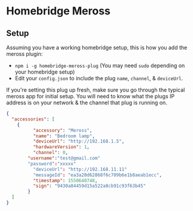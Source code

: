 # Homebridge Meross

## Setup

Assuming you have a working homebridge setup, this is how you add the
meross plugin:

- `npm i -g homebridge-meross-plug` (You may need `sudo` depending on
  your homebridge setup)
- Edit your `config.json` to include the plug `name`, `channel`, &
  `deviceUrl`.

If you're setting this plug up fresh, make sure you go through the
typical meross app for initial setup. You will need to know what the
plugs IP address is on your network & the channel that plug is running on.

``` json
{
  "accessories": [
    {
	      "accessory": "Meross",
	      "name": "Bedroom lamp",
	      "deviceUrl": "http://192.168.1.5",
	      "hardwareVersion": 1,
	      "channel": 0,
        "username":"test@gmail.com"
        "password":"xxxxx"
	      "deviceUrl": "http://192.168.11.11"
	      "messageId": "ea3a20d62868f6c709b6e1b8aeab1ecc",
	      "timestamp": 1550640748,
	      "sign": "9430a84459d15a522a8cb91c93f63b45"
	    }
  ]
}
```
